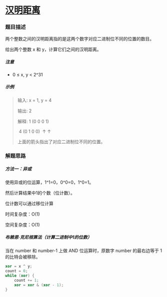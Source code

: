 # [汉明距离](https://leetcode-cn.com/problems/hamming-distance/)

### 题目描述

两个整数之间的汉明距离指的是这两个数字对应二进制位不同的位置的数目。

给出两个整数 x 和 y，计算它们之间的汉明距离。

##### 注意

- 0 ≤ x, y < 2^31

##### 示例

> 输入: x = 1, y = 4
>
> 输出: 2
>
> 解释:  1 (0 0 0 1)
>
> ​       4 (0 1 0 0)
> ​                ↑   ↑
>
> 上面的箭头指出了对应二进制位不同的位置。

### 解题思路

##### 方法一：异或

使用异或的位运算，1^1=0，0^0=0，1^0=1。

然后计算结果中1的个数（位计数）。

位计数可以通过移位计算

时间复杂度：O(1)

空间复杂度：O(1)

##### 布赖恩·克尼根算法（计算二进制中1的位数）

当在 number 和 number-1 上做 AND 位运算时，原数字 number 的最右边等于 1 的比特会被移除。

```c++
xor = x ^ y;
count = 0;
while (xor) {
    count += 1;
    xor = xor & (xor - 1);
}
```

